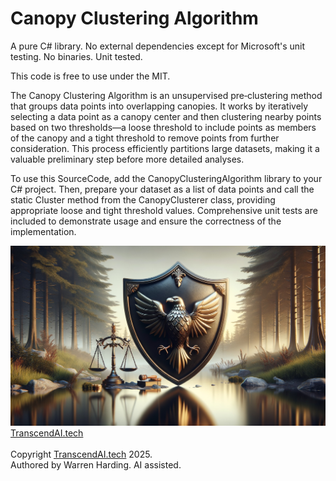 
# Canopy Clustering Algorithm

A pure C# library. No external dependencies except for Microsoft's unit testing. No binaries. Unit tested.

This code is free to use under the MIT.

The Canopy Clustering Algorithm is an unsupervised pre‑clustering method that groups data points into overlapping canopies. It works by iteratively selecting a data point as a canopy center and then clustering nearby points based on two thresholds—a loose threshold to include points as members of the canopy and a tight threshold to remove points from further consideration. This process efficiently partitions large datasets, making it a valuable preliminary step before more detailed analyses.

To use this SourceCode, add the CanopyClusteringAlgorithm library to your C# project. Then, prepare your dataset as a list of data points and call the static Cluster method from the CanopyClusterer class, providing appropriate loose and tight threshold values. Comprehensive unit tests are included to demonstrate usage and ensure the correctness of the implementation.

![AI Image](aiimage.jpg)
[TranscendAI.tech](https://TranscendAI.tech)<br>
<br>
Copyright [TranscendAI.tech](https://TranscendAI.tech) 2025.</br>
Authored by Warren Harding. AI assisted.
  